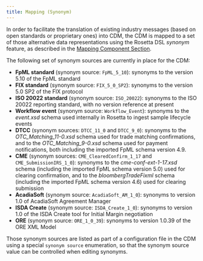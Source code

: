 ```yaml
---
title: Mapping (Synonym)
---
```


In order to facilitate the translation of existing industry messages
(based on open standards or proprietary ones) into CDM, the CDM is
mapped to a set of those alternative data representations using the
Rosetta DSL *synonym* feature, as described in the [Mapping Component
Section](#).

The following set of synonym sources are currently in place for the CDM:

-   **FpML standard** (synonym source: `FpML_5_10`): synonyms to the
    version 5.10 of the FpML standard
-   **FIX standard** (synonym source: `FIX_5_0_SP2`): synonyms to the
    version 5.0 SP2 of the FIX protocol
-   **ISO 20022 standard** (synonym source: `ISO_20022`): synonyms to
    the ISO 20022 reporting standard, with no version reference at
    present
-   **Workflow event** (synonym source: `Workflow_Event`): synonyms to
    the *event.xsd* schema used internally in Rosetta to ingest sample
    lifecycle events
-   **DTCC** (synonym sources: `DTCC_11_0` and `DTCC_9_0`): synonyms to
    the *OTC_Matching_11-0.xsd* schema used for trade matching
    confirmations, and to the *OTC_Matching_9-0.xsd* schema used for
    payment notifications, both including the imported FpML schema
    version 4.9.
-   **CME** (synonym sources: `CME_ClearedConfirm_1_17` and
    `CME_SubmissionIRS_1_0`): synonyms to the *cme-conf-ext-1-17.xsd*
    schema (including the imported FpML schema version 5.0) used for
    clearing confirmation, and to the *bloombergTradeFixml* schema
    (including the imported FpML schema version 4.6) used for clearing
    submission
-   **AcadiaSoft** (synonym source: `AcadiaSoft_AM_1_0`): synonyms to
    version 1.0 of AcadiaSoft Agreement Manager
-   **ISDA Create** (synonym source: `ISDA_Create_1_0`): synonyms to
    version 1.0 of the ISDA Create tool for Initial Margin negotiation
-   **ORE** (synonym source: `ORE_1_0_39`): synonyms to version 1.0.39
    of the ORE XML Model

Those synonym sources are listed as part of a configuration file in the
CDM using a special `synonym source` enumeration, so that the synonym
source value can be controlled when editing synonyms.
